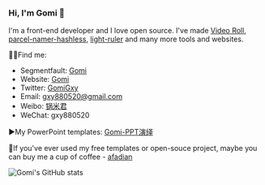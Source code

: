 ### Hi, I'm Gomi 👋
I'm a front-end developer and I love open source. I've made [Video Roll](https://chrome.google.com/webstore/detail/video-roll/cokngoholafkeghnhhdlmiadlojpindm), [parcel-namer-hashless](https://github.com/gxy5202/parcel-namer-hashless), [light-ruler](https://gomi.site/LightRuler) and many more tools and websites.

🧑‍🚀Find me:
- Segmentfault: [Gomi](https://segmentfault.com/u/gomi)
- Website: [Gomi](https://gomi.site)
- Twitter: [GomiGxy](https://twitter.com/GomiGxy)
- Email: [gxy880520@gmail.com](gxy880520@gmail.com)
- Weibo: [锅米君](https://weibo.com/p/1005051781782424/home?from=page_100505&mod=TAB&is_all=1#place)
- WeChat: gxy880520

▶️My PowerPoint templates: [Gomi-PPT演绎](https://www.51pptmoban.com/shejishi/Gomi-PPT/)

🫶If you've ever used my free templates or open-souce project, maybe you can buy me a cup of coffee - [afadian](https://afdian.net/a/gomi_gxy/plan)

![Gomi's GitHub stats](https://github-readme-stats.vercel.app/api?username=gxy5202&show_icons=true&theme=transparent)
<!--
**gxy5202/gxy5202** is a ✨ _special_ ✨ repository because its `README.md` (this file) appears on your GitHub profile.

Here are some ideas to get you started:

- 🔭 I’m currently working on ...
- 🌱 I’m currently learning ...
- 👯 I’m looking to collaborate on ...
- 🤔 I’m looking for help with ...
- 💬 Ask me about ...
- 📫 How to reach me: ...
- 😄 Pronouns: ...
- ⚡ Fun fact: ...
-->
